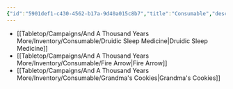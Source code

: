 ```yaml
---
{"id":"5901def1-c430-4562-b17a-9d40a015c8b7","title":"Consumable","description":"Consumable - Inventory","publish":true,"date_created":"Thursday, April 11th 2024, 10:48:31 pm","date_modified":"Tuesday, April 16th 2024, 8:19:36 pm","cssclasses":["mado-heading"],"path":"Tabletop/Campaigns/And A Thousand Years More/Inventory/Consumable/index.md","permalink":"/tabletop/campaigns/and-a-thousand-years-more/inventory/consumable/index/","PassFrontmatter":true}
---
```



- [[Tabletop/Campaigns/And A Thousand Years More/Inventory/Consumable/Druidic Sleep Medicine\|Druidic Sleep Medicine]]
- [[Tabletop/Campaigns/And A Thousand Years More/Inventory/Consumable/Fire Arrow\|Fire Arrow]]
- [[Tabletop/Campaigns/And A Thousand Years More/Inventory/Consumable/Grandma's Cookies\|Grandma's Cookies]]

